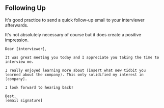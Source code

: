 ## Following Up

It's good practice to send a quick follow-up email to your interviewer afterwards.

It's not absolutely necessary of course but it does create a positive impression.

```text
Dear [interviewer],

It was great meeting you today and I appreciate you taking the time to interview me.

I really enjoyed learning more about (insert what new tidbit you learned about the company). This only solidified my interest in [company].

I look forward to hearing back!

Best,
[email signature]
```
